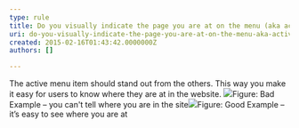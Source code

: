 ```yaml
---
type: rule
title: Do you visually indicate the page you are at on the menu (aka active state)?
uri: do-you-visually-indicate-the-page-you-are-at-on-the-menu-aka-active-state
created: 2015-02-16T01:43:42.0000000Z
authors: []

---
```


 
The active menu item should stand out from the others. This way you make it easy for users to know where they are at in the website.
 ![](http&#58;//www.ssw.com.au/SSW/Standards/Rules/Images/active-state-bad.jpg)Figure: Bad Example – you can't tell where you are in the site![](http&#58;//www.ssw.com.au/SSW/Standards/Rules/Images/active-state-good.jpg)Figure: Good Example – it’s easy to see where you are at 
